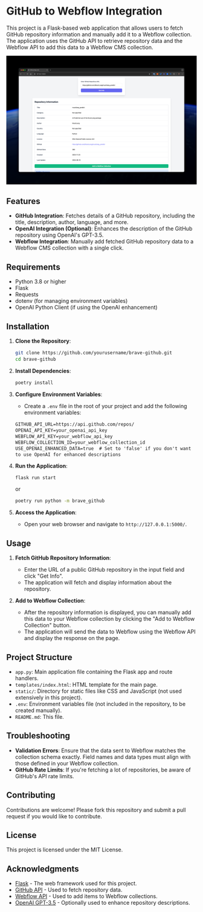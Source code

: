 # GitHub to Webflow Integration

This project is a Flask-based web application that allows users to fetch GitHub repository information and manually add it to a Webflow collection. The application uses the GitHub API to retrieve repository data and the Webflow API to add this data to a Webflow CMS collection.

![Screenshot of the Application](brave_github/static/screenshot.png)


## Features

- **GitHub Integration**: Fetches details of a GitHub repository, including the title, description, author, language, and more.
- **OpenAI Integration (Optional)**: Enhances the description of the GitHub repository using OpenAI's GPT-3.5.
- **Webflow Integration**: Manually add fetched GitHub repository data to a Webflow CMS collection with a single click.

## Requirements

- Python 3.8 or higher
- Flask
- Requests
- dotenv (for managing environment variables)
- OpenAI Python Client (if using the OpenAI enhancement)

## Installation

1. **Clone the Repository**:
    ```bash
    git clone https://github.com/yourusername/brave-github.git
    cd brave-github
    ```

2. **Install Dependencies**:
    ```bash
    poetry install
    ```

3. **Configure Environment Variables**:
    - Create a `.env` file in the root of your project and add the following environment variables:

    ```env
    GITHUB_API_URL=https://api.github.com/repos/
    OPENAI_API_KEY=your_openai_api_key
    WEBFLOW_API_KEY=your_webflow_api_key
    WEBFLOW_COLLECTION_ID=your_webflow_collection_id
    USE_OPENAI_ENHANCED_DATA=true  # Set to 'false' if you don't want to use OpenAI for enhanced descriptions
    ```

4. **Run the Application**:
    ```bash
    flask run start 
    ```
    or
    ```bash
    poetry run python -m brave_github
    ```

6. **Access the Application**:
    - Open your web browser and navigate to `http://127.0.0.1:5000/`.

## Usage

1. **Fetch GitHub Repository Information**:
    - Enter the URL of a public GitHub repository in the input field and click "Get Info".
    - The application will fetch and display information about the repository.

2. **Add to Webflow Collection**:
    - After the repository information is displayed, you can manually add this data to your Webflow collection by clicking the "Add to Webflow Collection" button.
    - The application will send the data to Webflow using the Webflow API and display the response on the page.

## Project Structure

- `app.py`: Main application file containing the Flask app and route handlers.
- `templates/index.html`: HTML template for the main page.
- `static/`: Directory for static files like CSS and JavaScript (not used extensively in this project).
- `.env`: Environment variables file (not included in the repository, to be created manually).
- `README.md`: This file.


## Troubleshooting

- **Validation Errors**: Ensure that the data sent to Webflow matches the collection schema exactly. Field names and data types must align with those defined in your Webflow collection.
- **GitHub Rate Limits**: If you're fetching a lot of repositories, be aware of GitHub's API rate limits.

## Contributing

Contributions are welcome! Please fork this repository and submit a pull request if you would like to contribute.

## License

This project is licensed under the MIT License. 

## Acknowledgments

- [Flask](https://flask.palletsprojects.com/) - The web framework used for this project.
- [GitHub API](https://docs.github.com/en/rest) - Used to fetch repository data.
- [Webflow API](https://developers.webflow.com/) - Used to add items to Webflow collections.
- [OpenAI GPT-3.5](https://openai.com/gpt-3/) - Optionally used to enhance repository descriptions.